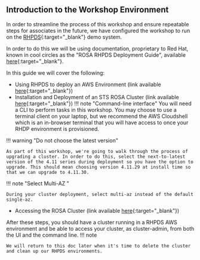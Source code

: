 ## Introduction to the Workshop Environment

In order to streamline the process of this workshop and ensure repeatable steps for associates in the future, we have configured the workshop to run on the [RHPDS](https://demo.redhat.com/catalog){:target="_blank"} demo system. 

In order to do this we will be using documentation, proprietary to Red Hat, known in cool circles as the "ROSA RHPDS Deployment Guide", available [here](https://docs.google.com/document/d/1u9wDEWXlX8r5gJiUcjBoiVllDMCl9KvPyxJ8jOkuwcI/){:target="_blank"}.

In this guide we will cover the following:

- Using RHPDS to deploy an AWS Environment (link available [here](https://docs.google.com/document/d/1u9wDEWXlX8r5gJiUcjBoiVllDMCl9KvPyxJ8jOkuwcI/edit#heading=h.2ym2u1bfh9bh){:target="_blank"})
- Installation and Deployment of an STS ROSA Cluster (link available [here](https://docs.google.com/document/d/1u9wDEWXlX8r5gJiUcjBoiVllDMCl9KvPyxJ8jOkuwcI/edit#){:target="_blank"})
!!! note "Command-line interface"
    You will need a CLI to perform tasks in this workshop. You may choose to use a terminal client on your laptop, but we recommend the AWS Cloudshell which is an in-browser terminal that you will have access to once your RHDP environment is provisioned.
    
!!! warning "Do not choose the latest version"

    As part of this workshop, we're going to walk through the process of upgrading a cluster. In order to do this, select the next-to-latest version of the 4.11 series during deployment so you have the option to upgrade. This should mean choosing version 4.11.29 at install time so that we can upgrade to 4.11.30.
    
!!! note "Select Multi-AZ "

    During your cluster deployment, select multi-az instead of the default single-az.
- Accessing the ROSA Cluster (link available [here](https://docs.google.com/document/d/1u9wDEWXlX8r5gJiUcjBoiVllDMCl9KvPyxJ8jOkuwcI/edit#heading=h.w1lzwyhnr30q){:target="_blank"})

After these steps, you should have a cluster running in a RHPDS AWS environment and be able to access your cluster, as cluster-admin, from both the UI and the command line.
!!! note

    We will return to this doc later when it's time to delete the cluster and clean up our RHPDS environments. 
